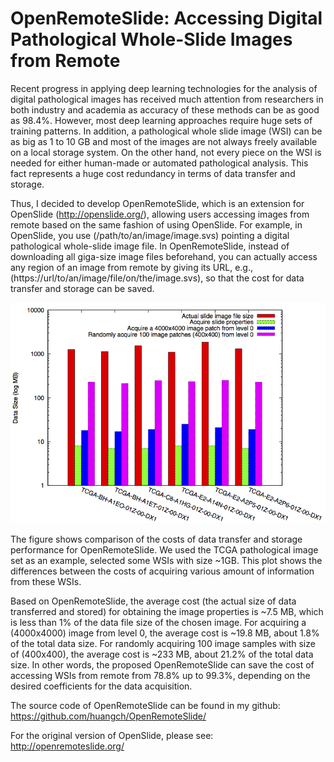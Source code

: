 # OpenRemoteSlide: Accessing Digital Pathological Whole-Slide Images from Remote

Recent progress in applying deep learning technologies for the analysis of digital pathological images has received much attention from researchers in both industry and academia as accuracy of these methods can be as good as 98.4%. However, most deep learning approaches require huge sets of training patterns. In addition, a pathological whole slide image (WSI) can be as big as 1 to 10 GB and most of the images are not always freely available on a local storage system. On the other hand, not every piece on the WSI is needed for either human-made or automated pathological analysis. This fact represents a huge cost redundancy in terms of data transfer and storage.

Thus, I decided to develop OpenRemoteSlide, which is an extension for OpenSlide (http://openslide.org/), allowing users accessing images from remote based on the same fashion of using OpenSlide. For example, in OpenSlide, you use (/path/to/an/image/image.svs) pointing a digital pathological whole-slide image file. In OpenRemoteSlide, instead of downloading all giga-size image files beforehand, you can actually access any region of an image from remote by giving its URL, e.g., (https://url/to/an/image/file/on/the/image.svs), so that the cost for data transfer and storage can be saved.

![ openremoteslide_performance.png.png](https://github.com/huangch/openremoteslide/blob/master/openremoteslide.png "Openremoteslide Performance")

The figure shows comparison of the costs of data transfer and storage performance for OpenRemoteSlide. We used the TCGA pathological image set as an example, selected some WSIs with size ~1GB. This plot shows the differences between the costs of acquiring various amount of information from these WSIs.
 
Based on OpenRemoteSlide, the average cost (the actual size of data transferred and stored) for obtaining the image properties is ~7.5 MB, which is less than 1% of the data file size of the chosen image. For acquiring a (4000x4000) image from level 0, the average cost is ~19.8 MB, about 1.8% of the total data size. For randomly acquiring 100 image samples with size of (400x400), the average cost is ~233 MB, about 21.2% of the total data size. In other words, the proposed OpenRemoteSlide can save the cost of accessing WSIs from remote from 78.8% up to 99.3%, depending on the desired coefficients for the data acquisition.

The source code of OpenRemoteSlide can be found in my github: https://github.com/huangch/OpenRemoteSlide/

For the original version of OpenSlide, please see: http://openremoteslide.org/
